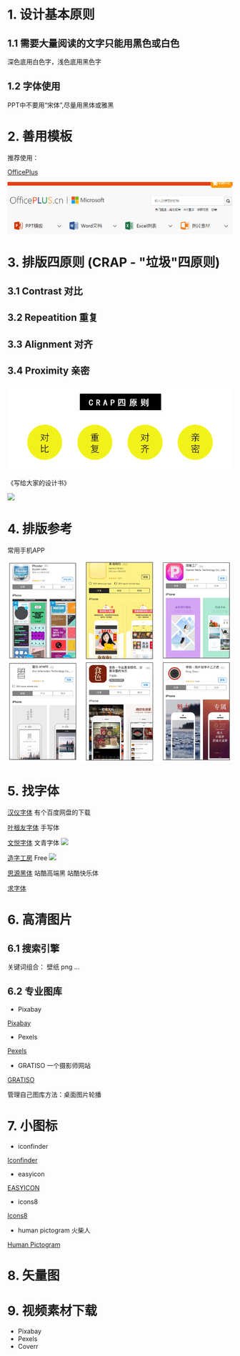 # 1. 设计基本原则

## 1.1 需要大量阅读的文字只能用黑色或白色

深色底用白色字，浅色底用黑色字

## 1.2 字体使用

PPT中不要用“宋体”,尽量用黑体或雅黑

# 2. 善用模板

推荐使用：

[OfficePlus](http://www.officeplus.cn/)

![](https://raw.githubusercontent.com/tianhuaban527/DesignNote/master/PIC/officeplus.png)

# 3. 排版四原则 (CRAP - "垃圾"四原则)

## 3.1 Contrast 对比
## 3.2 Repeatition 重复
## 3.3 Alignment 对齐
## 3.4 Proximity 亲密

![](https://raw.githubusercontent.com/tianhuaban527/DesignNote/master/PIC/crap.png)

《写给大家的设计书》

![](http://h.hiphotos.baidu.com/baike/w%3D268%3Bg%3D0/sign=4dd7075205d79123e0e09372950f3ebf/83025aafa40f4bfb7cbac90e0a4f78f0f7361805.jpg)

# 4. 排版参考

常用手机APP

![](https://raw.githubusercontent.com/tianhuaban527/DesignNote/master/PIC/apps.png)

# 5. 找字体

[汉仪字体](http://www.hanyi.com.cn)
有个百度网盘的下载

[叶根友字体](http://www.yegenyou.com/)
手写体

[文悦字体](http://wytype.com/)
文青字体
![](http://i.imgur.com/ICw3yig.png)

[造字工房](http://www.makefont.com/)
Free
![](http://i.imgur.com/Qckz9So.png)

[思源黑体]()
站酷高端黑
站酷快乐体

[求字体](www.qiuziti.com)

# 6. 高清图片

## 6.1 搜索引擎

关键词组合： 壁纸 png ...

## 6.2 专业图库

- Pixabay

[Pixabay](https://pixabay.com/)

- Pexels

[Pexels](https://www.pexels.com/)

- GRATISO 一个摄影师网站

[GRATISO]()

管理自己图库方法：桌面图片轮播

# 7. 小图标

- iconfinder

[Iconfinder](https://www.iconfinder.com/)

- easyicon

[EASYICON](http://www.easyicon.net/)

- icons8

[Icons8](https://icons8.com/)

- human pictogram
火柴人

[Human Pictogram](http://pictogram2.com/?lang=en)

# 8. 矢量图

# 9. 视频素材下载

- Pixabay
- Pexels
- Coverr
